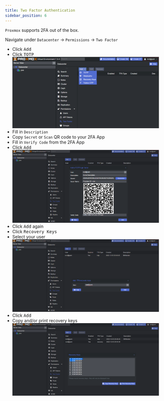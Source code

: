 ```yaml
---
title: Two Factor Authentication
sidebar_position: 6
---
```


`Proxmox` supports 2FA out of the box.

Navigate under `Datacenter` -> `Permissions` -> `Two Factor`

- Click <kbd>Add</kbd>
- Click <kbd>TOTP</kbd>
  ![2fa-totp](./img/proxmox-2fa-totp.png)
- Fill in `Description`
- Copy `Secret` or `Scan` QR code to your 2FA App
- Fill in `Verify Code` from the 2FA App
- Click <kbd>Add</kbd>
  ![2fa-qr](./img/proxmox-2fa-qr.png)
- Click <kbd>Add</kbd> again
- Click <kbd>Recovery Keys</kbd>
- Select your user
  ![recovery-keys](./img/proxmox-recovery-keys.png)
- Click <kbd>Add</kbd>
- Copy and/or print recovery keys
  ![recovery-copy](./img/proxmox-recovery-copy.png)
